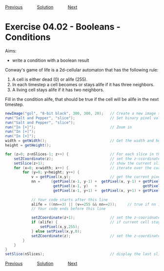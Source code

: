 [Previous](./ans04-01.md) &nbsp;&nbsp;&nbsp;&nbsp;&nbsp;&nbsp;&nbsp;&nbsp;&nbsp;&nbsp;     [Solution](../ex/ex04-02.md) &nbsp;&nbsp;&nbsp;&nbsp;&nbsp;&nbsp;&nbsp;&nbsp;&nbsp;&nbsp; [Next](./ans05-01.md)

# Exercise 04.02 - Booleans - Conditions
Aims: 
- write a condition with a boolean result

Conway's game of life is a 2d-cellular automaton that has the following rule:
1. A cell is either dead (0) or alife (255). 
1. In each timestep a cell becomes or stays alife if it has three neighbors. 
1. A living cell stays alife if it has two neighbors.

Fill in the condition alife, that should be true if the cell will be alife in the next 
timestep.

```java
newImage("gol", "8-bit black", 300, 300, 20);	// Create a new image stack 
run("Salt and Pepper", "slice");				// Set binary pixel values (0 and 255) randomly
run("Salt and Pepper", "slice");
run("In [+]");									// Zoom in
run("In [+]");
run("In [+]");
width = getWidth();								// Get the width and height of the image
height = getHeight();

for (z=0; z<nSlices-1; z++) {					// For each slice in the stack
	setZCoordinate(z);							// set the z-ccordinate for getPixel
	setSlice(z+1);								// show the current slice
	for (x=0; x<width; x++) {					// iterate over the current slice
		for (y=0; y<height; y++) {
			v = getPixel(x,y);					// get the current pixel value
			nn =     (getPixel(x-1, y-1) +  getPixel(x, y-1) + getPixel(x+1, y-1) +				
			 		  getPixel(x-1, y)   +                     getPixel(x+1, y) +
			          getPixel(x-1, y+1) +  getPixel(x, y+1) + getPixel(x+1, y+1)) / 255;	// count the neighbors
			          
			// Your code starts after this line
			alife = ((nn==3) || (v==255 && nn==2));		// true if nn is three or if v is 255 and nn is two
			// Your code ends before this line

			setZCoordinate(z+1);				// set the z-cooridnate in order to write to the next slice
			if (alife) {						// if current cell stays or becomes alife set the pixel to 255 otherwise to 0
				setPixel(x,y,255);
			} else setPixel(x,y,0);
			setZCoordinate(z);					// set the z-coordinate back for the next getPixel
		}
	}
}
setSlice(nSlices);								// display the last slice
```

[Previous](./ans04-01.md) &nbsp;&nbsp;&nbsp;&nbsp;&nbsp;&nbsp;&nbsp;&nbsp;&nbsp;&nbsp;     [Solution](../ex/ex04-02.md) &nbsp;&nbsp;&nbsp;&nbsp;&nbsp;&nbsp;&nbsp;&nbsp;&nbsp;&nbsp; [Next](./ans05-01.md)
